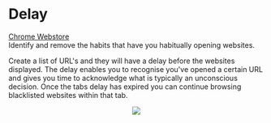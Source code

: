 # Delay  
[Chrome Webstore](https://chrome.google.com/webstore/detail/delay/fbhbfbladmbgakfkccbfjpbabagjcmid)  
Identify and remove the habits that have you habitually opening websites.

Create a list of URL's and they will have a delay before the websites displayed. The delay enables you to recognise you've opened a certain URL and gives you time to acknowledge what is typically an unconscious decision. 
Once the tabs delay has expired you can continue browsing blacklisted websites within that tab.

<p align="center">
  <img src="https://chrome.google.com/webstore/detail/delay/fbhbfbladmbgakfkccbfjpbabagjcmid"/>
</p>

